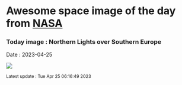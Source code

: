 
# Awesome space image of the day from [NASA](https://api.nasa.gov/)

### Today image : Northern Lights over Southern Europe
Date : 2023-04-25

![](https://apod.nasa.gov/apod/image/2304/NlightsSeurope_Cordero_960.jpg)

<small>Latest update : Tue Apr 25 06:16:49 2023</small>
        